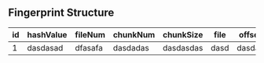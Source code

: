 ## Fingerprint Structure

| id | hashValue | fileNum | chunkNum | chunkSize | file | offset |
| -- | --------- | ------- | -------- | --------- | ---- | ------ |
| 1  |  dasdasad | dfasafa | dasdadas | dasdasdas | dasd | dasdas |
